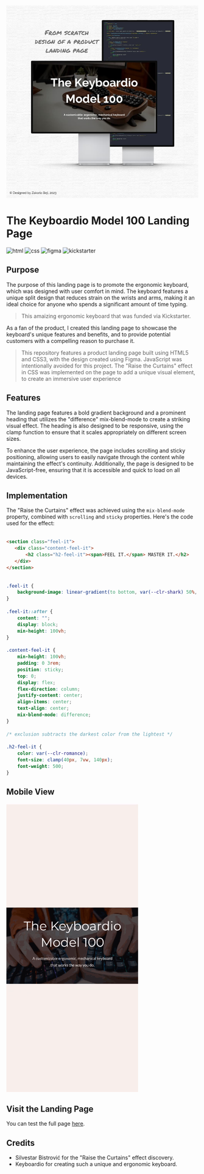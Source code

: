
![Keyboardio Model 100 Banner](https://github.com/z-bj/The-Keyboardio-Model100/blob/master/Keyboardio-tribute-page-banner.jpg)

# The Keyboardio Model 100 Landing Page

![html](https://img.shields.io/badge/HTML5-E34F26.svg?style=for-the-badge&logo=HTML5&logoColor=white)
![css](https://img.shields.io/badge/CSS3-1572B6.svg?style=for-the-badge&logo=CSS3&logoColor=white)
![figma](https://img.shields.io/badge/Figma-F24E1E.svg?style=for-the-badge&logo=Figma&logoColor=white)
![kickstarter](https://img.shields.io/badge/Kickstarter-05CE78.svg?style=for-the-badge&logo=Kickstarter&logoColor=white)

## Purpose

The purpose of this landing page is to promote the ergonomic keyboard, which was designed with user comfort in mind. The keyboard features a unique split design that reduces strain on the wrists and arms, making it an ideal choice for anyone who spends a significant amount of time typing.

> This amaizing ergonomic keyboard that was funded via Kickstarter.

As a fan of the product, I created this landing page to showcase the keyboard's unique features and benefits, and to provide potential customers with a compelling reason to purchase it.

> This repository features a product landing page built using HTML5 and CSS3, with the design created using Figma. JavaScript was intentionally avoided for this project. The "Raise the Curtains" effect in CSS was implemented on the page to add a unique visual element, to create an immersive user experience


## Features

The landing page features a bold gradient background and a prominent heading that utilizes the "difference" mix-blend-mode to create a striking visual effect. The heading is also designed to be responsive, using the clamp function to ensure that it scales appropriately on different screen sizes.

To enhance the user experience, the page includes scrolling and sticky positioning, allowing users to easily navigate through the content while maintaining the effect's continuity. Additionally, the page is designed to be JavaScript-free, ensuring that it is accessible and quick to load on all devices.

## Implementation

The "Raise the Curtains" effect was achieved using the `mix-blend-mode` property, combined with `scrolling` and `sticky` properties. Here's the code used for the effect:

```html

<section class="feel-it">
   <div class="content-feel-it">
       <h2 class="h2-feel-it"><span>FEEL IT.</span> MASTER IT.</h2>
   </div>
</section>

````

```css

.feel-it {
    background-image: linear-gradient(to bottom, var(--clr-shark) 50%, var(--clr-romance) 50%);
}

.feel-it::after {
    content: "";
    display: block;
    min-height: 100vh;
}

.content-feel-it {
    min-height: 100vh;
    padding: 0 3rem;
    position: sticky;
    top: 0;
    display: flex;
    flex-direction: column;
    justify-content: center;
    align-items: center;
    text-align: center;
    mix-blend-mode: difference;
}

/* exclusion subtracts the darkest color from the lightest */

.h2-feel-it {
    color: var(--clr-romance);
    font-size: clamp(40px, 7vw, 140px);
    font-weight: 500;
}
```
## Mobile View

![Keyboardio Model 100 Mobile View](https://github.com/z-bj/The-Keyboardio-Model100/blob/master/Raise_the_curtain_effect.gif)

## Visit the Landing Page

You can test the full page [here](https://z-bj.github.io/The-Keyboardio-Model100/).

## Credits

-   Silvestar Bistrović for the "Raise the Curtains" effect discovery.
-   Keyboardio for creating such a unique and ergonomic keyboard.
